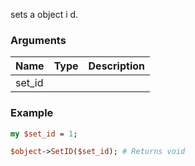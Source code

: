 sets a object i d.
### Arguments
**Name**|**Type**|**Description**
:---|:---|:---
set_id||

### Example

```perl
my $set_id = 1;

$object->SetID($set_id); # Returns void
```